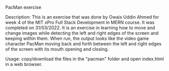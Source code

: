 PacMan exercise

Description: This is an exercise that was done by Owais Uddin Ahmed for week 4 of the MIT xPro Full Stack Development in MERN course. It was completed on 31/03/2022. It is an exercise in learning how to move and change images while detecting the left and right edges of the screen and keeping within them. When run, the output looks like the video game character PacMan moving back and forth between the left and right edges of the screen with its mouth opening and closing.

Usage: copy/download the files in the "pacman" folder and open index.html in a web browser.
